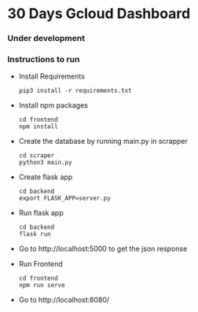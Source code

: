 # 30 Days Gcloud Dashboard

### Under development

### Instructions to run

* Install Requirements

    ```
    pip3 install -r requirements.txt
    ```

* Install npm packages

    ```
    cd frontend
    npm install
    ```

 * Create the database by running main.py in scrapper
   
    ```
    cd scraper
    python3 main.py
    ```

 * Create flask app 

    ```
    cd backend
    export FLASK_APP=server.py
    ```
  
 * Run flask app

   ```
   cd backend
   flask run
   ```
	  
* Go to http://localhost:5000 to get the json response
    
* Run Frontend

    ```
    cd frontend
    npm run serve
    ```

* Go to http://localhost:8080/
